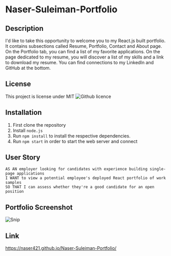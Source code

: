 # Naser-Suleiman-Portfolio

## Description 

I'd like to take this opportunity to welcome you to my React.js built portfolio. It contains subsections called Resume, Portfolio, Contact and About page. On the Portfolio tab, you can find a list of my favorite applications. On the page dedicated to my resume, you will discover a list of my skills and a link to download my resume. You can find connections to my LinkedIn and GitHub at the bottom.

## License 
This project is license under MIT ![Github licence](http://img.shields.io/badge/license-MIT-blue.svg)


## Installation 

1. First clone the repository 
1. Install `node.js`
1. Run `npm install` to install the respective dependencies. 
1. Run `npm start` in order to start the web server and connect

## User Story

```
AS AN employer looking for candidates with experience building single-page applications
I WANT to view a potential employee's deployed React portfolio of work samples
SO THAT I can assess whether they're a good candidate for an open position 
```

## Portfolio Screenshot 

![Snip](https://user-images.githubusercontent.com/112986806/231002713-74cacdd1-a409-4e30-afd0-592a36f2fd5d.jpeg) 

## Link 

https://naser421.github.io/Naser-Suleiman-Portfolio/